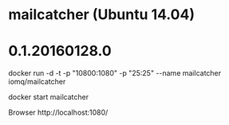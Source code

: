 # mailcatcher (Ubuntu 14.04)
# 0.1.20160128.0

docker run -d -t -p "10800:1080" -p "25:25" --name mailcatcher iomq/mailcatcher

docker start mailcatcher


Browser
http://localhost:1080/
